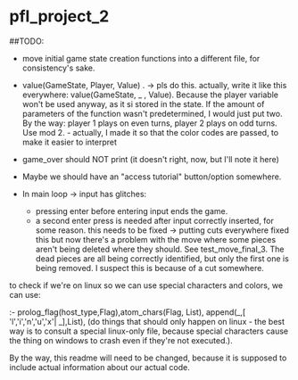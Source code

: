 # pfl_project_2
##TODO:
- move initial game state creation functions into a different file, for consistency's sake.
- value(GameState, Player, Value) . -> pls do this. actually, write it like this everywhere: value(GameState, _ , Value). Because the player variable won't be used anyway, as it si stored in the state. If the amount of parameters of the function wasn't predetermined, I would just put two. By the way: player 1 plays on even turns, player 2 plays on odd turns. Use mod 2. - actually, I made it so that the color codes are passed, to make it easier to interpret


- game_over should NOT print (it doesn't right, now, but I'll note it here)


- Maybe we should have an "access tutorial" button/option somewhere.

- In main loop -> input has glitches:
  - pressing enter before entering input ends the game. 
  - a second enter press is needed after input correctly inserted, for some reason.
this needs to be fixed -> putting cuts everywhere fixed this but now there's a problem with the move where some pieces aren't being deleted where they should. See test_move_final_3.
The dead pieces are all being correctly identified, but only the first one is being removed. I suspect this is because of a cut somewhere.
 

to check if we're on linux so we can use special characters and colors, we can use:

:- prolog_flag(host_type,Flag),atom_chars(Flag, List), append(_,[ 'l','i','n','u','x'| _],List), (do things that should only happen on linux - the best way is to consult a special linux-only file, because special characters cause the thing on windows to crash even if they're not executed.).

By the way, this readme will need to be changed, because it is supposed to include actual information about our actual code.
